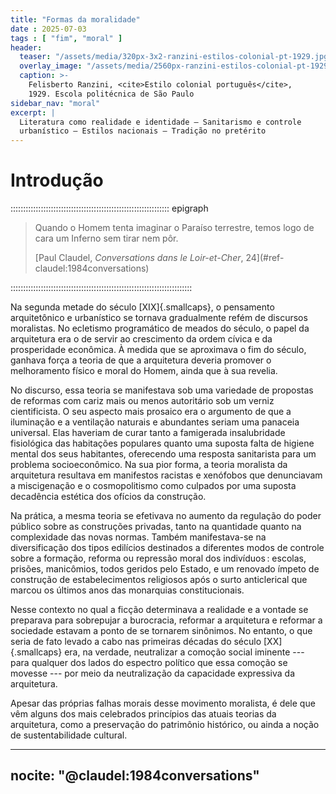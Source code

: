 ```yaml
---
title: "Formas da moralidade"
date : 2025-07-03
tags : [ "fim", "moral" ]
header:
  teaser: "/assets/media/320px-3x2-ranzini-estilos-colonial-pt-1929.jpg"
  overlay_image: "/assets/media/2560px-ranzini-estilos-colonial-pt-1929.jpg"
  caption: >-
    Felisberto Ranzini, <cite>Estilo colonial português</cite>,
    1929. Escola politécnica de São Paulo
sidebar_nav: "moral"
excerpt: |
  Literatura como realidade e identidade – Sanitarismo e controle
  urbanístico – Estilos nacionais – Tradição no pretérito
---
```


# Introdução #

::::::::::::::::::::::::::::::::::::::::::::::::::::::::::::::: epigraph
> Quando o Homem tenta imaginar o Paraíso terrestre,
> temos logo de cara um Inferno sem tirar nem pôr.
>
> <footer class="blockquote-footer">
> [Paul Claudel, <cite>Conversations dans le Loir-et-Cher</cite>, 24](#ref-claudel:1984conversations)
> </footer>
::::::::::::::::::::::::::::::::::::::::::::::::::::::::::::::::::::::::

Na segunda metade do século [XIX]{.smallcaps},
o pensamento arquitetônico e urbanístico se tornava
gradualmente refém de discursos moralistas.
No ecletismo programático de meados do século,
o papel da arquitetura era o de servir ao crescimento
da ordem cívica e da prosperidade econômica.
À medida que se aproximava o fim do século,
ganhava força a teoria de que a arquitetura deveria promover
o melhoramento físico e moral do Homem, ainda que à sua revelia.

No discurso, essa teoria se manifestava sob uma variedade de
propostas de reformas com cariz mais ou menos autoritário sob
um verniz cientificista.
O seu aspecto mais prosaico era o argumento de que a iluminação e a
ventilação naturais e abundantes seriam uma panaceia universal.
Elas haveriam de curar tanto
a famigerada insalubridade fisiológica das habitações populares
quanto uma suposta falta de higiene mental dos seus habitantes,
oferecendo uma resposta sanitarista para um problema socioeconômico.
Na sua pior forma, a teoria moralista da arquitetura resultava em
manifestos racistas e xenófobos que denunciavam a miscigenação e
o cosmopolitismo como culpados por uma suposta decadência estética
dos ofícios da construção.

Na prática, a mesma teoria se efetivava no aumento da regulação
do poder público sobre as construções privadas,
tanto na quantidade quanto na complexidade das novas normas.
Também manifestava-se na diversificação dos tipos edilícios
destinados a diferentes modos de controle sobre a formação,
reforma ou repressão moral dos indivíduos :
escolas, prisões, manicômios, todos geridos pelo Estado,
e um renovado ímpeto de construção de estabelecimentos religiosos após
o surto anticlerical que marcou os últimos anos das monarquias
constitucionais.

Nesse contexto no qual a ficção determinava a realidade e
a vontade se preparava para sobrepujar a burocracia,
reformar a arquitetura e reformar a sociedade estavam
a ponto de se tornarem sinônimos.
No entanto, o que seria de fato levado a cabo nas primeiras décadas do
século [XX]{.smallcaps} era, na verdade,
neutralizar a comoção social iminente ---
para qualquer dos lados do espectro político que essa comoção se movesse
--- por meio da neutralização da capacidade expressiva da arquitetura.

Apesar das próprias falhas morais desse movimento moralista,
é dele que vêm alguns dos mais celebrados princípios
das atuais teorias da arquitetura,
como a preservação do patrimônio histórico, ou ainda a noção
de sustentabilidade cultural.

---
nocite: "@claudel:1984conversations"
---
